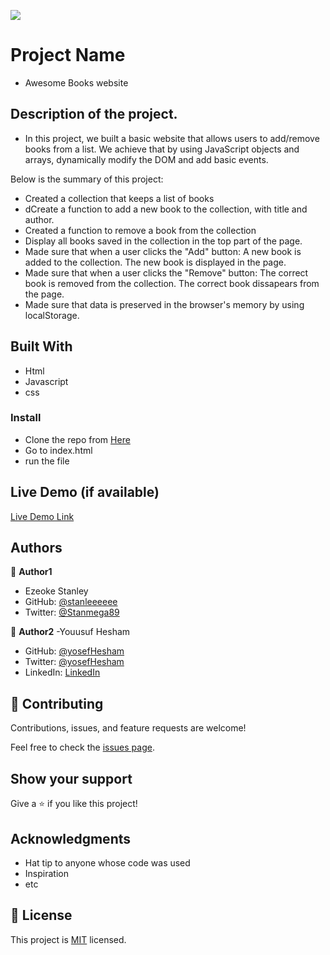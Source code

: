 ![](https://img.shields.io/badge/Microverse-blueviolet)

# Project Name

- Awesome Books website

## Description of the project.

- In this project, we built a basic website that allows users to add/remove books from a list. We achieve that by using JavaScript objects and arrays, dynamically modify the DOM and add basic events.

Below is the summary of this project:

- Created a collection that keeps a list of books
- dCreate a function to add a new book to the collection, with title and author.
- Created a function to remove a book from the collection
- Display all books saved in the collection in the top part of the page.
- Made sure that when a user clicks the "Add" button:
  A new book is added to the collection.
  The new book is displayed in the page.
- Made sure that when a user clicks the "Remove" button:
  The correct book is removed from the collection.
  The correct book dissapears from the page.
- Made sure that data is preserved in the browser's memory by using localStorage.

## Built With

- Html
- Javascript
- css

### Install

- Clone the repo from [Here](https://github.com/yosefHesham/capstone1)
- Go to index.html
- run the file

## Live Demo (if available)

[Live Demo Link](https://stanleeeeee.github.io/Awesome-book/)

## Authors

👤 **Author1**

- Ezeoke Stanley
- GitHub: [@stanleeeeee](https://github.com/stanleeeeee)
- Twitter: [@Stanmega89](https://twitter.com/Stanmega89)

👤 **Author2**
-Youusuf Hesham

- GitHub: [@yosefHesham](https://github.com/yosefHesham)
- Twitter: [@yosefHesham](https://twitter.com/yosefHesham)
- LinkedIn: [LinkedIn](https://linkedin.com/in/linkedinhandle)

## 🤝 Contributing

Contributions, issues, and feature requests are welcome!

Feel free to check the [issues page](../../issues/).

## Show your support

Give a ⭐️ if you like this project!

## Acknowledgments

- Hat tip to anyone whose code was used
- Inspiration
- etc

## 📝 License

This project is [MIT](./MIT.md) licensed.
